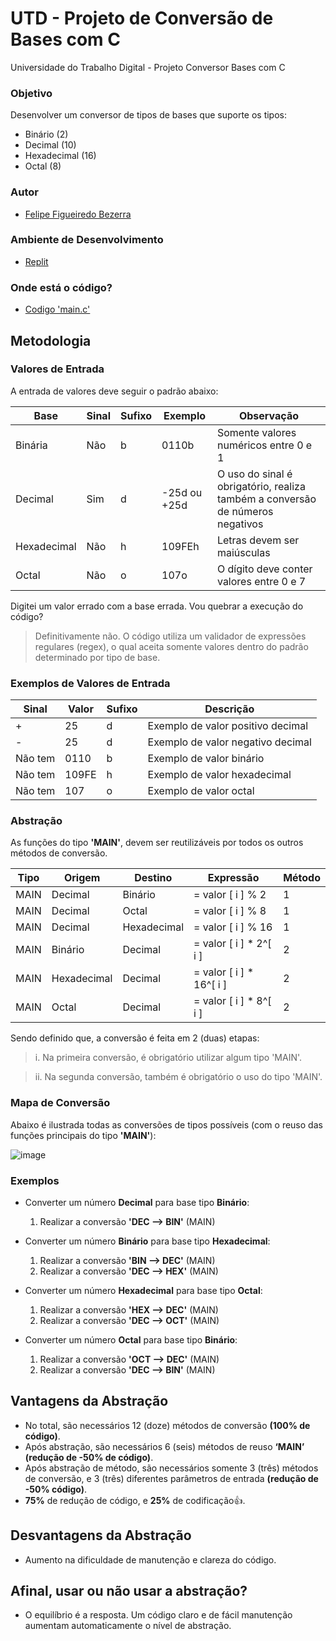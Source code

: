 # UTD - Projeto de Conversão de Bases com C
Universidade do Trabalho Digital - Projeto Conversor Bases com C

### Objetivo
Desenvolver um conversor de tipos de bases que suporte os tipos:
- Binário (2)
- Decimal (10)
- Hexadecimal (16)
- Octal (8)

### Autor
- [Felipe Figueiredo Bezerra](https://github.com/FigFelipe)

### Ambiente de Desenvolvimento
 - [Replit](https://replit.com/)

### Onde está o código?
- [Codigo 'main.c'](https://github.com/FigFelipe/utd-projeto-conversor-bases-c/blob/main/main.c)


## Metodologia

### Valores de Entrada

A entrada de valores deve seguir o padrão abaixo:

| Base | Sinal | Sufixo | Exemplo | Observação |
|------|-------|--------|---------|------------|
| Binária | Não | b | 0110b | Somente valores numéricos entre 0 e 1|
| Decimal | Sim | d | -25d ou +25d | O uso do sinal é obrigatório, realiza também a conversão de números negativos |
| Hexadecimal | Não | h | 109FEh | Letras devem ser maiúsculas|
| Octal | Não | o | 107o | O dígito deve conter valores entre 0 e 7  |

Digitei um valor errado com a base errada. Vou quebrar a execução do código?

> Definitivamente não. O código utiliza um validador de expressões regulares (regex), o qual aceita somente valores dentro do padrão determinado por tipo de base.

### Exemplos de Valores de Entrada

| Sinal | Valor | Sufixo | Descrição |
|-------|-------|--------|------------|
| + | 25 | d | Exemplo de valor positivo decimal |
| - | 25 | d | Exemplo de valor negativo decimal |
| Não tem | 0110 | b | Exemplo de valor binário |
| Não tem | 109FE | h | Exemplo de valor hexadecimal |
| Não tem | 107 | o | Exemplo de valor octal |



### Abstração

As funções do tipo **'MAIN'**, devem ser reutilizáveis por todos os outros métodos de conversão.

| Tipo | Origem | Destino| Expressão | Método |
|------|-----|----|---|----|
| MAIN | Decimal | Binário |  = valor [ i ] % 2| 1 |
| MAIN | Decimal | Octal |  = valor [ i ] % 8 | 1 |
| MAIN | Decimal | Hexadecimal |  = valor [ i ] % 16 | 1 |
| MAIN | Binário | Decimal | = valor [ i ] * 2^[ i ] | 2 |
| MAIN | Hexadecimal | Decimal | = valor [ i ] * 16^[ i ] | 2 |
| MAIN | Octal | Decimal | = valor [ i ] * 8^[ i ] | 2 |

Sendo definido que, a conversão é feita em 2 (duas) etapas:

>i. Na primeira conversão, é obrigatório utilizar algum tipo 'MAIN'.

>ii. Na segunda conversão, também é obrigatório o uso do tipo 'MAIN'.

### Mapa de Conversão
Abaixo é ilustrada todas as conversões de tipos possíveis (com o reuso das funções principais do tipo **'MAIN'**):

![image](https://github.com/user-attachments/assets/4fb5ba92-0550-4d3a-ab94-31a9d570c1b0)

### Exemplos
* Converter um número **Decimal** para base tipo **Binário**:
  1. Realizar a conversão **'DEC --> BIN'** (MAIN)

* Converter um número **Binário** para base tipo **Hexadecimal**:
  1. Realizar a conversão **'BIN --> DEC'** (MAIN)
  2. Realizar a conversão **'DEC --> HEX'** (MAIN)

* Converter um número **Hexadecimal** para base tipo **Octal**:
  1. Realizar a conversão **'HEX --> DEC'** (MAIN)
  2. Realizar a conversão **'DEC --> OCT'** (MAIN)

* Converter um número **Octal** para base tipo **Binário**:
  1. Realizar a conversão **'OCT --> DEC'** (MAIN)
  2. Realizar a conversão **'DEC --> BIN'** (MAIN)

## Vantagens da Abstração
* No total, são necessários 12 (doze) métodos de conversão **(100% de código)**.
* Após abstração, são necessários 6 (seis) métodos de reuso **‘MAIN’ (redução de -50% de código)**.
* Após abstração de método, são necessários somente 3 (três) métodos de conversão, e 3 (três) diferentes parâmetros de entrada **(redução de -50% código)**.
* **75%** de redução de código, e **25%** de codificação👍.

## Desvantagens da Abstração
* Aumento na dificuldade de manutenção e clareza do código.

## Afinal, usar ou não usar a abstração?
* O equilíbrio é a resposta. Um código claro e de fácil manutenção aumentam automaticamente o nível de abstração.

